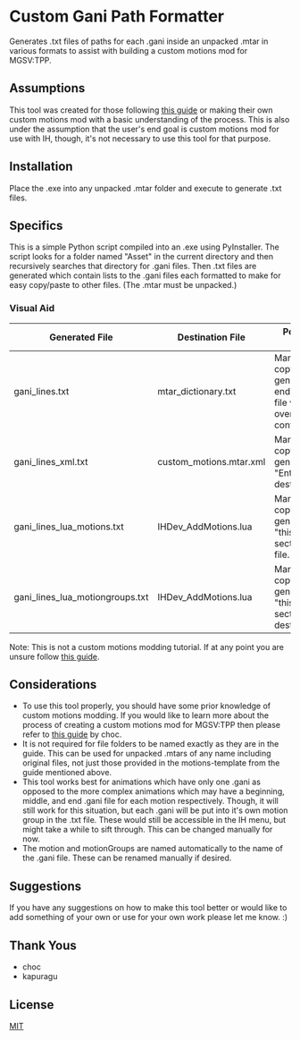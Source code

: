 # Custom Gani Path Formatter

Generates .txt files of paths for each .gani inside an unpacked .mtar in various formats to assist with building a custom motions mod for MGSV:TPP.

## Assumptions

This tool was created for those following [this guide](https://chocmake.github.io/guides/mgsv-adding-player-motions/) or making their own custom motions mod with a basic understanding of the process. This is also under the assumption that the user's end goal is custom motions mod for use with IH, though, it's not necessary to use this tool for that purpose.

## Installation

Place the .exe into any unpacked .mtar folder and execute to generate .txt files.

## Specifics

This is a simple Python script compiled into an .exe using PyInstaller. The script looks for a folder named "Asset" in the current directory and then recursively searches that directory for .gani files. Then .txt files are generated which contain lists to the .gani files each formatted to make for easy copy/paste to other files. (The .mtar must be unpacked.)

### Visual Aid

| Generated File                  | Destination File        | Post-execution Action                                                                                    |
|---------------------------------|-------------------------|----------------------------------------------------------------------------------------------------------|
| gani_lines.txt                  | mtar_dictionary.txt     | Manually copy/paste from generated file to end of destination file without overwriting existing content. |
| gani_lines_xml.txt              | custom_motions.mtar.xml | Manually copy/paste from generated file to "Entries" section of destination file.                        |
| gani_lines_lua_motions.txt      | IHDev_AddMotions.lua    | Manually copy/paste from generated file to "this.motions" section destination file.                      |
| gani_lines_lua_motiongroups.txt | IHDev_AddMotions.lua    | Manually copy/paste from generated file to "this.motionGroups" section of destination file.              |

Note: This is not a custom motions modding tutorial. If at any point you are unsure follow [this guide](https://chocmake.github.io/guides/mgsv-adding-player-motions/).

## Considerations

- To use this tool properly, you should have some prior knowledge of custom motions modding. If you would like to learn more about the process of creating a custom motions mod for MGSV:TPP then please refer to [this guide](https://chocmake.github.io/guides/mgsv-adding-player-motions/) by choc.
- It is not required for file folders to be named exactly as they are in the guide. This can be used for unpacked .mtars of any name including original files, not just those provided in the motions-template from the guide mentioned above.
- This tool works best for animations which have only one .gani as opposed to the more complex animations which may have a beginning, middle, and end .gani file for each motion respectively. Though, it will still work for this situation, but each .gani will be put into it's own motion group in the .txt file. These would still be accessible in the IH menu, but might take a while to sift through. This can be changed manually for now.
- The motion and motionGroups are named automatically to the name of the .gani file. These can be renamed manually if desired.

## Suggestions

If you have any suggestions on how to make this tool better or would like to add something of your own or use for your own work please let me know. :) 

## Thank Yous

- choc
- kapuragu

## License

[MIT](https://choosealicense.com/licenses/mit/)
